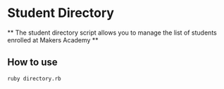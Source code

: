 # Student Directory

 ** The student directory script allows you to manage the list of students enrolled at Makers Academy **

 ## How to use
 
 ```shell
 ruby directory.rb
 ```
